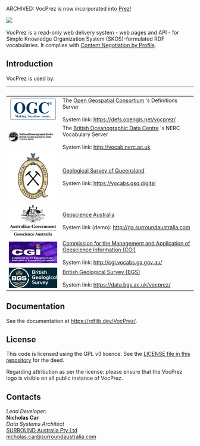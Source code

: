 ARCHIVED: VocPrez is now incorporated into [Prez!](https://github.com/RDFLib/Prez)

![](vocprez/view/style/VocPrez.300.png)  

VocPrez is a read-only web delivery system - web pages and API - for Simple Knowledge Organization System (SKOS)-formulated RDF vocabularies. It complies with [Content Negotiation by Profile](https://w3c.github.io/dx-connegp/connegp/).

## Introduction
VocPrez is used by:

&nbsp; | &nbsp;  
--- | ---  
![](vocprez/view/style/logo-ogc-200.png) | The [Open Geospatial Consortium](https://www.ogc.org/) 's Definitions Server<br /><br />System link: <https://defs.opengis.net/vocprez/>  
![](vocprez/view/style/logo-bodc-bw.png) | The [British Oceanographic Data Centre](https://www.bodc.ac.uk/) 's NERC Vocabulary Server<br /><br />System link: <http://vocab.nerc.ac.uk>  
![](vocprez/view/style/logo-gsq-200.jpg) | [Geological Survey of Queensland](https://www.business.qld.gov.au/industries/mining-energy-water/resources/geoscience-information/gsq) <br /><br />System link: <https://vocabs.gsq.digital>  
![](vocprez/view/style/logo-ga-200.jpg) | [Geoscience Australia](https://www.ga.gov.au) <br /><br />System link (demo): <http://ga.surroundaustralia.com>  
![](vocprez/view/style/logo-cgi-200.jpg) | [Commission for the Management and Application of Geoscience Information (CGI)](http://www.cgi-iugs.org/) <br /><br />System link: <http://cgi.vocabs.ga.gov.au/>  
![](vocprez/view/style/logo-bgs-200.png) | [British Geological Survey (BGS)](https://bgs.ac.uk/) <br /><br />System link: <https://data.bgs.ac.uk/vocprez/>  
    
## Documentation     
     
See the documentation at <https://rdflib.dev/VocPrez/>.

## License

This code is licensed using the GPL v3 licence. See the [LICENSE file in this repository](LICENSE) for the deed. 

Regarding attribution as per the license: please ensure that the VocPrez logo is visible on all public instance of VocPrez.

## Contacts
*Lead Developer*:  
**Nicholas Car**  
*Data Systems Architect*  
[SURROUND Australia Pty Ltd](http://surroundaustralia.com)  
<nicholas.car@surroundaustralia.com>
